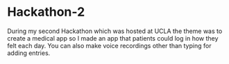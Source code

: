 # Hackathon-2
During my second Hackathon which was hosted at UCLA the theme was to create a medical app so I made an app that patients could log in how they felt each day. You can also make voice recordings other than typing for adding entries.
